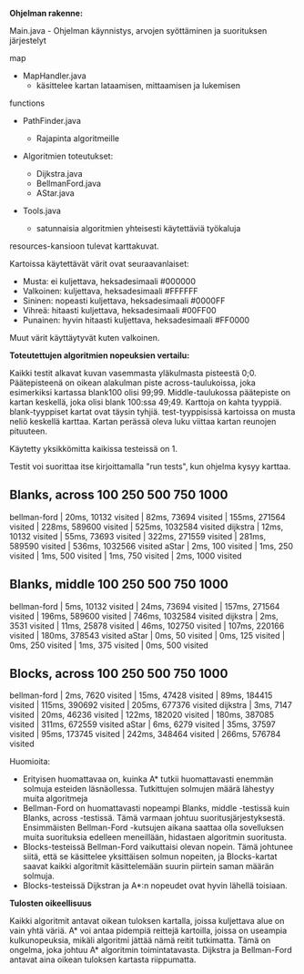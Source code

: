 
__Ohjelman rakenne:__

Main.java
    - Ohjelman käynnistys, arvojen syöttäminen ja suorituksen järjestelyt

map

- MapHandler.java
    - käsittelee kartan lataamisen, mittaamisen ja lukemisen

functions

- PathFinder.java
    - Rajapinta algoritmeille

- Algoritmien toteutukset:
    - Dijkstra.java
    - BellmanFord.java
    - AStar.java

- Tools.java
    - satunnaisia algoritmien yhteisesti käytettäviä työkaluja 


resources-kansioon tulevat karttakuvat.


Kartoissa käytettävät värit ovat seuraavanlaiset:

- Musta: ei kuljettava, heksadesimaali \#000000
- Valkoinen: kuljettava, heksadesimaali \#FFFFFF
- Sininen: nopeasti kuljettava, heksadesimaali \#0000FF
- Vihreä: hitaasti kuljettava, heksadesimaali \#00FF00
- Punainen: hyvin hitaasti kuljettava, heksadesimaali \#FF0000

Muut värit käyttäytyvät kuten valkoinen.


__Toteutettujen algoritmien nopeuksien vertailu:__


Kaikki testit alkavat kuvan vasemmasta yläkulmasta pisteestä 0;0. Päätepisteenä on oikean alakulman piste across-taulukoissa, joka esimerkiksi kartassa blank100 olisi 99;99. 
Middle-taulukossa päätepiste on kartan keskellä, joka olisi blank 100:ssa 49;49. 
Karttoja on kahta tyyppiä. blank-tyyppiset kartat ovat täysin tyhjiä. test-tyyppisissä kartoissa on musta neliö keskellä karttaa. Kartan perässä oleva luku viittaa kartan reunojen pituuteen.

Käytetty yksikkömitta kaikissa testeissä on 1. 

Testit voi suorittaa itse kirjoittamalla "run tests", kun ohjelma kysyy karttaa.


Blanks, across			100				250				500				750				1000
---------------------------------
bellman-ford   		|	20ms, 10132 visited 	|	82ms, 73694 visited 	|	155ms, 271564 visited 	|	228ms, 589600 visited 	|	525ms, 1032584 visited 
dijkstra   		|	12ms, 10132 visited 	|	55ms, 73693 visited 	|	322ms, 271559 visited 	|	281ms, 589590 visited 	|	536ms, 1032566 visited 
aStar   		|	2ms, 100 visited 	|	1ms, 250 visited 	|	1ms, 500 visited 	|	1ms, 750 visited 	|	2ms, 1000 visited 

Blanks, middle			100				250				500				750				1000
---------------------------------
bellman-ford   		|	5ms, 10132 visited 	|	24ms, 73694 visited 	|	157ms, 271564 visited 	|	196ms, 589600 visited 	|	746ms, 1032584 visited 
dijkstra   		|	2ms, 3531 visited 	|	11ms, 25878 visited 	|	46ms, 102750 visited 	|	107ms, 220166 visited 	|	180ms, 378543 visited 
aStar   		|	0ms, 50 visited 	|	0ms, 125 visited 	|	0ms, 250 visited 	|	1ms, 375 visited 	|	0ms, 500 visited 

Blocks, across			100				250				500				750				1000
---------------------------------
bellman-ford   		|	2ms, 7620 visited 	|	15ms, 47428 visited 	|	89ms, 184415 visited 	|	115ms, 390692 visited 	|	205ms, 677376 visited 
dijkstra   		|	3ms, 7147 visited 	|	20ms, 46236 visited 	|	122ms, 182020 visited 	|	180ms, 387085 visited 	|	311ms, 672559 visited 
aStar   		|	6ms, 6279 visited 	|	35ms, 37597 visited 	|	95ms, 173745 visited 	|	242ms, 348464 visited 	|	266ms, 576784 visited 


Huomioita:

- Erityisen huomattavaa on, kuinka A* tutkii huomattavasti enemmän solmuja esteiden läsnäollessa. Tutkittujen solmujen määrä lähestyy muita algoritmeja
- Bellman-Ford on huomattavasti nopeampi Blanks, middle -testissä kuin Blanks, across -testissä. Tämä varmaan johtuu suoritusjärjestyksestä. Ensimmäisten Bellman-Ford -kutsujen aikana saattaa olla sovelluksen muita suorituksia edelleen meneillään, hidastaen algoritmin suoritusta.
- Blocks-testeissä Bellman-Ford vaikuttaisi olevan nopein. Tämä johtunee siitä, että se käsittelee yksittäisen solmun nopeiten, ja Blocks-kartat saavat kaikki algoritmit käsittelemään suurin piirtein saman määrän solmuja.
- Blocks-testeissä Dijkstran ja A*:n nopeudet ovat hyvin lähellä toisiaan. 


__Tulosten oikeellisuus__

Kaikki algoritmit antavat oikean tuloksen kartalla, joissa kuljettava alue on vain yhtä väriä. 
A* voi antaa pidempiä reittejä kartoilla, joissa on useampia kulkunopeuksia, mikäli algoritmi jättää nämä reitit tutkimatta. Tämä on ongelma, joka johtuu A* algoritmin toimintatavasta. 
Dijkstra ja Bellman-Ford antavat aina oikean tuloksen kartasta riippumatta.
